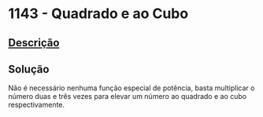 # 1143 - Quadrado e ao Cubo

## [Descrição](https://www.beecrowd.com.br/judge/pt/problems/view/1143)

## Solução

Não é necessário nenhuma função especial de potência, basta multiplicar o número duas e três vezes para elevar um número ao quadrado e ao cubo respectivamente.